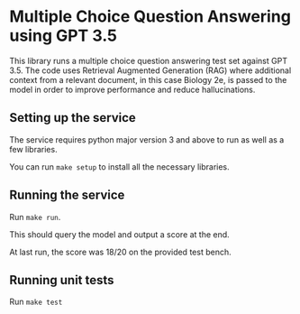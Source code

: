 # Multiple Choice Question Answering using GPT 3.5
This library runs a multiple choice question answering test set against GPT 3.5. The code uses Retrieval Augmented Generation (RAG) where additional context from a relevant document, in this case Biology 2e, is passed to the model in order to improve performance and reduce hallucinations.

## Setting up the service
The service requires python major version 3 and above to run as well as a few libraries.

You can run `make setup` to install all the necessary libraries.

## Running the service

Run `make run`.

This should query the model and output a score at the end. 

At last run, the score was 18/20 on the provided test bench.

## Running unit tests

Run `make test`
